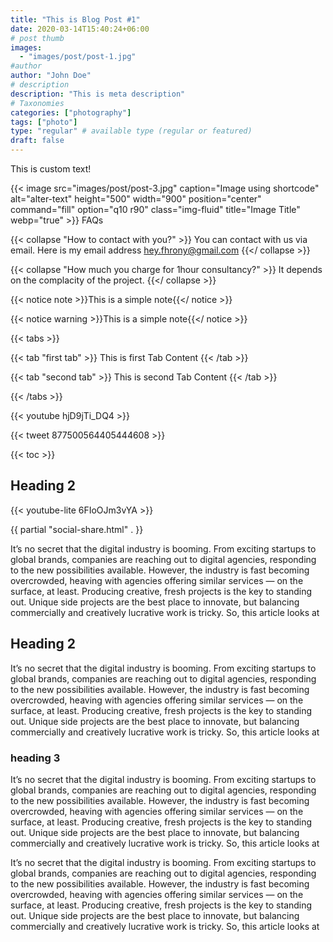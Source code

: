 ```yaml
---
title: "This is Blog Post #1"
date: 2020-03-14T15:40:24+06:00
# post thumb
images:
  - "images/post/post-1.jpg"
#author
author: "John Doe"
# description
description: "This is meta description"
# Taxonomies
categories: ["photography"]
tags: ["photo"]
type: "regular" # available type (regular or featured)
draft: false
---
```


This is custom text!

{{< image src="images/post/post-3.jpg" caption="Image using shortcode" alt="alter-text" height="500" width="900" position="center" command="fill" option="q10 r90" class="img-fluid" title="Image Title" webp="true" >}}
FAQs

{{< collapse "How to contact with you?" >}}
You can contact with us via email. Here is my email address hey.fhrony@gmail.com
{{</ collapse >}}

{{< collapse "How much you charge for 1hour consultancy?" >}}
It depends on the complacity of the project.
{{</ collapse >}}

{{< notice note >}}This is a simple note{{</ notice >}}

{{< notice warning >}}This is a simple note{{</ notice >}}

{{< tabs >}}

  {{< tab "first tab" >}}
  This is first Tab Content
  {{< /tab >}}

  {{< tab "second tab" >}}
  This is second Tab Content
  {{< /tab >}}
  
{{< /tabs >}}

{{< youtube hjD9jTi_DQ4 >}}


{{< tweet 877500564405444608 >}}

{{< toc >}}



## Heading 2

{{< youtube-lite 6FIoOJm3vYA >}}

{{ partial "social-share.html" . }}



It’s no secret that the digital industry is booming. From exciting startups to global brands, companies
are reaching out to digital agencies, responding to the new possibilities available. However, the industry
is fast becoming overcrowded, heaving with agencies offering similar services — on the surface, at least.
Producing creative, fresh projects is the key to standing out. Unique side projects are the best place to
innovate, but balancing commercially and creatively lucrative work is tricky. So, this article looks at

## Heading 2

It’s no secret that the digital industry is booming. From exciting startups to global brands, companies
are reaching out to digital agencies, responding to the new possibilities available. However, the industry
is fast becoming overcrowded, heaving with agencies offering similar services — on the surface, at least.
Producing creative, fresh projects is the key to standing out. Unique side projects are the best place to
innovate, but balancing commercially and creatively lucrative work is tricky. So, this article looks at

### heading 3
It’s no secret that the digital industry is booming. From exciting startups to global brands, companies
are reaching out to digital agencies, responding to the new possibilities available. However, the industry
is fast becoming overcrowded, heaving with agencies offering similar services — on the surface, at least.
Producing creative, fresh projects is the key to standing out. Unique side projects are the best place to
innovate, but balancing commercially and creatively lucrative work is tricky. So, this article looks at

It’s no secret that the digital industry is booming. From exciting startups to global brands, companies
are reaching out to digital agencies, responding to the new possibilities available. However, the industry
is fast becoming overcrowded, heaving with agencies offering similar services — on the surface, at least.
Producing creative, fresh projects is the key to standing out. Unique side projects are the best place to
innovate, but balancing commercially and creatively lucrative work is tricky. So, this article looks at